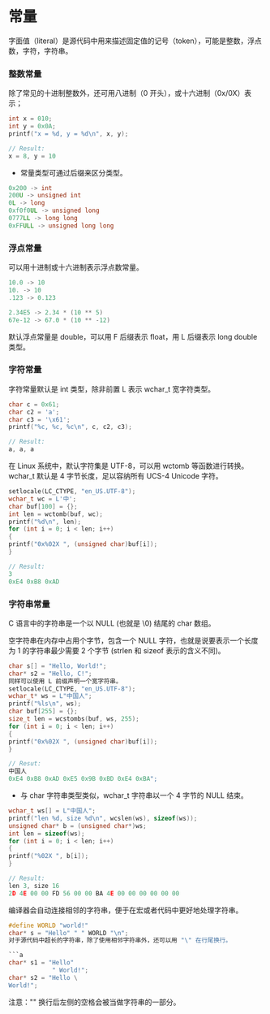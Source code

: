 常量
===

字面值（literal）是源代码中用来描述固定值的记号（token），可能是整数，浮点数，字符，字符串。

### 整数常量
除了常见的十进制整数外，还可用八进制（0 开头），或十六进制（0x/0X）表示；

```c
int x = 010;
int y = 0x0A;
printf("x = %d, y = %d\n", x, y);

// Result:
x = 8, y = 10
```

- 常量类型可通过后缀来区分类型。

```c
0x200 -> int
200U -> unsigned int
0L -> long
0xf0f0UL -> unsigned long
0777LL -> long long
0xFFULL -> unsigned long long
```

### 浮点常量
可以用十进制或十六进制表示浮点数常量。

```c
10.0 -> 10
10. -> 10
.123 -> 0.123

2.34E5 -> 2.34 * (10 ** 5)
67e-12 -> 67.0 * (10 ** -12)
```
默认浮点常量是 double，可以用 F 后缀表示 float，用 L 后缀表示 long double 类型。

### 字符常量
字符常量默认是 int 类型，除非前置 L 表示 wchar_t 宽字符类型。

```c
char c = 0x61;
char c2 = 'a';
char c3 = '\x61';
printf("%c, %c, %c\n", c, c2, c3);

// Result:
a, a, a
```

在 Linux 系统中，默认字符集是 UTF-8，可以用 wctomb 等函数进行转换。
wchar_t 默认是 4 字节长度，足以容纳所有 UCS-4 Unicode 字符。

```c
setlocale(LC_CTYPE, "en_US.UTF-8");
wchar_t wc = L'中';
char buf[100] = {};
int len = wctomb(buf, wc);
printf("%d\n", len);
for (int i = 0; i < len; i++)
{
printf("0x%02X ", (unsigned char)buf[i]);
}

// Result:
3
0xE4 0xB8 0xAD
```

### 字符串常量
C 语言中的字符串是一个以 NULL (也就是 \0) 结尾的 char 数组。

空字符串在内存中占用个字节，包含一个 NULL 字符，也就是说要表示一个长度为 1 的字符串最少需要 2 个字节 (strlen 和 sizeof 表示的含义不同)。

```c
char s[] = "Hello, World!";
char* s2 = "Hello, C!";
同样可以使用 L 前缀声明一个宽字符串。
setlocale(LC_CTYPE, "en_US.UTF-8");
wchar_t* ws = L"中国人";
printf("%ls\n", ws);
char buf[255] = {};
size_t len = wcstombs(buf, ws, 255);
for (int i = 0; i < len; i++)
{
printf("0x%02X ", (unsigned char)buf[i]);
}

// Resut:
中国人
0xE4 0xB8 0xAD 0xE5 0x9B 0xBD 0xE4 0xBA";
```

- 与 char 字符串类型类似，wchar_t 字符串以一个 4 字节的 NULL 结束。

```c
wchar_t ws[] = L"中国人";
printf("len %d, size %d\n", wcslen(ws), sizeof(ws));
unsigned char* b = (unsigned char*)ws;
int len = sizeof(ws);
for (int i = 0; i < len; i++) 
{
printf("%02X ", b[i]);
}

// Result:
len 3, size 16
2D 4E 00 00 FD 56 00 00 BA 4E 00 00 00 00 00 00 
```

编译器会自动连接相邻的字符串，便于在宏或者代码中更好地处理字符串。

```c
#define WORLD "world!"
char* s = "Hello" " " WORLD "\n";
对于源代码中超长的字符串，除了使用相邻字符串外，还可以⽤ "\" 在行尾换行。

```a
char* s1 = "Hello"
            " World!";
char* s2 = "Hello \
World!";
```
注意："\" 换行后左侧的空格会被当做字符串的一部分。
